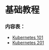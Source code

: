 # 基础教程

### 内容表：


* [Kubernetes 101](https://www.gitbook.com/book/linfan1/kubernetes-chinese-docs/edit#/edit/master/092-Kubernetes%20101.md)
* [Kubernetes 201](https://www.gitbook.com/book/linfan1/kubernetes-chinese-docs/edit#/edit/master/093-Kubernetes%20201.md)
